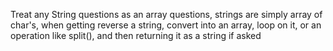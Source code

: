 Treat any String questions as an array questions, strings are simply array of char's, when getting reverse a string, convert into an array, loop on it, or an operation like split(), and then returning it as a string if asked